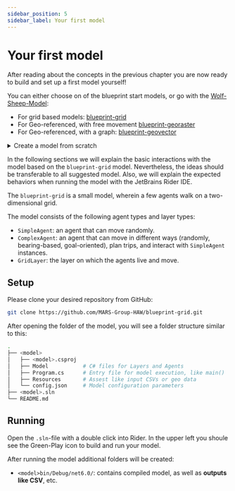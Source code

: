 ```yaml
---
sidebar_position: 5
sidebar_label: Your first model
---
```


# Your first model

After reading about the concepts in the previous chapter you are now ready to build and set up a first model yourself!

You can either choose on of the blueprint start models, or go with the [Wolf-Sheep-Model](https://github.com/MARS-Group-HAW/model-wolf-sheep):

- For grid based models: [blueprint-grid](https://github.com/MARS-Group-HAW/blueprint-grid)
- For Geo-referenced, with free movement [blueprint-georaster](https://github.com/MARS-Group-HAW/blueprint-georaster)
- For Geo-referenced, with a graph: [blueprint-geovector](https://github.com/MARS-Group-HAW/blueprint-geovector)

<details>
<summary>Create a model from scratch</summary>

On how to create a new model from scratch, see [this article](./../development/createing-a-model.md).
</details>

In the following sections we will explain the basic interactions with the model based on the `blueprint-grid` model. Nevertheless, the ideas should be transferable to all suggested model. Also, we will explain the expected behaviors when running the model with the JetBrains Rider IDE.

The `blueprint-grid` is a small model, wherein a few agents walk on a two-dimensional grid.

The model consists of the following agent types and layer types:

- `SimpleAgent`: an agent that can move randomly.
- `ComplexAgent`: an agent that can move in different ways (randomly, bearing-based, goal-oriented), plan trips, and interact with `SimpleAgent` instances.
- `GridLayer`: the layer on which the agents live and move.




## Setup 

Please clone your desired repository from GitHub:

```bash
git clone https://github.com/MARS-Group-HAW/blueprint-grid.git
```

After opening the folder of the model, you will see a folder structure similar to this:


```bash title="Folder strcuture of a MARS model"
.
├── <model>
│   ├── <model>.csproj
│   ├── Model           # C# files for Layers and Agents
│   ├── Program.cs      # Entry file for model execution, like main()
│   ├── Resources       # Assest like input CSVs or geo data
│   └── config.json     # Model configuration parameters
├── <model>.sln
└── README.md
```

## Running

Open the `.sln`-file with a double click into Rider. In the upper left you shoule see the Green-Play icon to build and run your model.

After running the model additional folders will be created: 

- `<model>bin/Debug/net6.0/`: contains compiled model, as well as **outputs like CSV**, etc.
